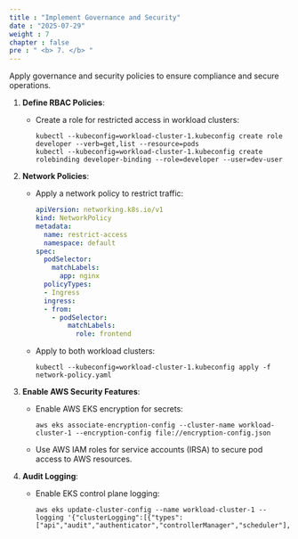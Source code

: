 ```yaml
---
title : "Implement Governance and Security"
date : "2025-07-29"
weight : 7
chapter : false
pre : " <b> 7. </b> "
---
```


Apply governance and security policies to ensure compliance and secure operations.

1. **Define RBAC Policies**:
   - Create a role for restricted access in workload clusters:
     ```
     kubectl --kubeconfig=workload-cluster-1.kubeconfig create role developer --verb=get,list --resource=pods
     kubectl --kubeconfig=workload-cluster-1.kubeconfig create rolebinding developer-binding --role=developer --user=dev-user
     ```

2. **Network Policies**:
   - Apply a network policy to restrict traffic:
     ```yaml
     apiVersion: networking.k8s.io/v1
     kind: NetworkPolicy
     metadata:
       name: restrict-access
       namespace: default
     spec:
       podSelector:
         matchLabels:
           app: nginx
       policyTypes:
       - Ingress
       ingress:
       - from:
         - podSelector:
             matchLabels:
               role: frontend
     ```
   - Apply to both workload clusters:
     ```
     kubectl --kubeconfig=workload-cluster-1.kubeconfig apply -f network-policy.yaml
     ```

3. **Enable AWS Security Features**:
   - Enable AWS EKS encryption for secrets:
     ```
     aws eks associate-encryption-config --cluster-name workload-cluster-1 --encryption-config file://encryption-config.json
     ```
   - Use AWS IAM roles for service accounts (IRSA) to secure pod access to AWS resources.

4. **Audit Logging**:
   - Enable EKS control plane logging:
     ```
     aws eks update-cluster-config --name workload-cluster-1 --logging '{"clusterLogging":[{"types":["api","audit","authenticator","controllerManager","scheduler"],"enabled":true}]}'
     ```


